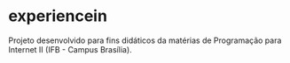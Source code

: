 # experiencein
Projeto desenvolvido para fins didáticos da matérias de Programação para Internet II (IFB - Campus Brasília).
